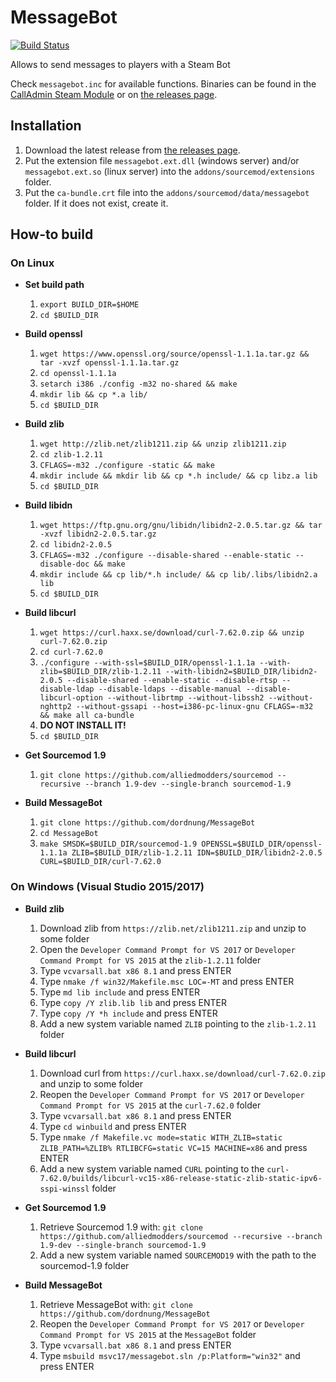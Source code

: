 # MessageBot

[![Build Status](https://api.travis-ci.com/dordnung/MessageBot.svg)](https://travis-ci.com/dordnung/MessageBot)

Allows to send messages to players with a Steam Bot

Check `messagebot.inc` for available functions.
Binaries can be found in the [CallAdmin Steam Module](https://forums.alliedmods.net/showthread.php?t=213670) or on [the releases page](https://github.com/dordnung/MessageBot/releases).

## Installation
1. Download the latest release from [the releases page](https://github.com/dordnung/MessageBot/releases).
2. Put the extension file `messagebot.ext.dll` (windows server) and/or `messagebot.ext.so` (linux server) into the `addons/sourcemod/extensions` folder.
3. Put the `ca-bundle.crt` file into the `addons/sourcemod/data/messagebot` folder. If it does not exist, create it.


## How-to build

### On Linux
- **Set build path**
  1. `export BUILD_DIR=$HOME`
  2. `cd $BUILD_DIR`

- **Build openssl**
  1. `wget https://www.openssl.org/source/openssl-1.1.1a.tar.gz && tar -xvzf openssl-1.1.1a.tar.gz`
  2. `cd openssl-1.1.1a`
  3. `setarch i386 ./config -m32 no-shared && make`
  4. `mkdir lib && cp *.a lib/`
  5. `cd $BUILD_DIR`

- **Build zlib**
  1. `wget http://zlib.net/zlib1211.zip && unzip zlib1211.zip`
  2. `cd zlib-1.2.11`
  3. `CFLAGS=-m32 ./configure -static && make`
  4. `mkdir include && mkdir lib && cp *.h include/ && cp libz.a lib`
  5. `cd $BUILD_DIR`

- **Build libidn**
  1. `wget https://ftp.gnu.org/gnu/libidn/libidn2-2.0.5.tar.gz && tar -xvzf libidn2-2.0.5.tar.gz`
  2. `cd libidn2-2.0.5`
  3. `CFLAGS=-m32 ./configure --disable-shared --enable-static --disable-doc && make`
  4. `mkdir include && cp lib/*.h include/ && cp lib/.libs/libidn2.a lib`
  5. `cd $BUILD_DIR`

- **Build libcurl**
  1. `wget https://curl.haxx.se/download/curl-7.62.0.zip && unzip curl-7.62.0.zip`
  2. `cd curl-7.62.0`
  3. `./configure --with-ssl=$BUILD_DIR/openssl-1.1.1a --with-zlib=$BUILD_DIR/zlib-1.2.11 --with-libidn2=$BUILD_DIR/libidn2-2.0.5 --disable-shared --enable-static --disable-rtsp --disable-ldap --disable-ldaps --disable-manual --disable-libcurl-option --without-librtmp --without-libssh2 --without-nghttp2 --without-gssapi --host=i386-pc-linux-gnu CFLAGS=-m32 && make all ca-bundle`
  4. **DO NOT INSTALL IT!**
  5. `cd $BUILD_DIR`

- **Get Sourcemod 1.9**
  1. `git clone https://github.com/alliedmodders/sourcemod --recursive --branch 1.9-dev --single-branch sourcemod-1.9`

- **Build MessageBot**
  1. `git clone https://github.com/dordnung/MessageBot`
  2. `cd MessageBot`
  3. `make SMSDK=$BUILD_DIR/sourcemod-1.9 OPENSSL=$BUILD_DIR/openssl-1.1.1a ZLIB=$BUILD_DIR/zlib-1.2.11 IDN=$BUILD_DIR/libidn2-2.0.5 CURL=$BUILD_DIR/curl-7.62.0`

### On Windows (Visual Studio 2015/2017)
- **Build zlib**
  1. Download zlib from `https://zlib.net/zlib1211.zip` and unzip to some folder
  2. Open the `Developer Command Prompt for VS 2017` or `Developer Command Prompt for VS 2015` at the `zlib-1.2.11` folder
  3. Type `vcvarsall.bat x86 8.1` and press ENTER
  4. Type `nmake /f win32/Makefile.msc LOC=-MT` and press ENTER
  5. Type `md lib include` and press ENTER
  6. Type `copy /Y zlib.lib lib` and press ENTER
  7. Type `copy /Y *h include` and press ENTER
  8. Add a new system variable named `ZLIB` pointing to the `zlib-1.2.11` folder

- **Build libcurl**
  1. Download curl from `https://curl.haxx.se/download/curl-7.62.0.zip` and unzip to some folder
  2. Reopen the `Developer Command Prompt for VS 2017` or `Developer Command Prompt for VS 2015` at the `curl-7.62.0` folder
  3. Type `vcvarsall.bat x86 8.1` and press ENTER
  4. Type `cd winbuild` and press ENTER
  5. Type `nmake /f Makefile.vc mode=static WITH_ZLIB=static ZLIB_PATH=%ZLIB% RTLIBCFG=static VC=15 MACHINE=x86` and press ENTER
  6. Add a new system variable named `CURL` pointing to the `curl-7.62.0/builds/libcurl-vc15-x86-release-static-zlib-static-ipv6-sspi-winssl` folder

- **Get Sourcemod 1.9**
  1. Retrieve Sourcemod 1.9 with: `git clone https://github.com/alliedmodders/sourcemod --recursive --branch 1.9-dev --single-branch sourcemod-1.9`
  2. Add a new system variable named `SOURCEMOD19` with the path to the sourcemod-1.9 folder

- **Build MessageBot**
  1. Retrieve MessageBot with: `git clone https://github.com/dordnung/MessageBot`
  2. Reopen the `Developer Command Prompt for VS 2017` or `Developer Command Prompt for VS 2015` at the `MessageBot` folder
  3. Type `vcvarsall.bat x86 8.1` and press ENTER
  4. Type `msbuild msvc17/messagebot.sln /p:Platform="win32"` and press ENTER